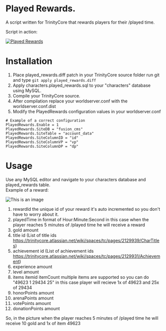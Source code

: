 # Played Rewards.


A script written for TrinityCore that rewards players for their /played time.

Script in action: 

[![Played Rewards](https://yt-embed.herokuapp.com/embed?v=bXgEn8F0qpQ)](https://www.youtube.com/watch?v=bXgEn8F0qpQ "Played Rewards.")

# Installation
1. Place played_rewards.diff patch in your TrinityCore source folder run git and type ```git apply played_rewards.diff```<br />
2. Apply characters.played_rewards.sql to your "characters" database using MySQL.<br />
3. Compile your TrinityCore source. <br />
4. After compilation replace your worldserver.conf with the worldserver.conf.dist
5. Modify the PlayedRewards configuration values in your worldserver.conf

```
# Example of a correct configuration
PlayedRewards.Enable = 1
PlayedRewards.SiteDB = "fusion_cms"
PlayedRewards.SiteTable = "account_data"
PlayedRewards.SiteColumnID = "id"
PlayedRewards.SiteColumnVP = "vp"
PlayedRewards.SiteColumnDP = "dp"
```


# Usage
Use any MySQL editor and navigate to your characters database and played_rewards table.
<br/>
Example of a reward:

![This is an image](https://i.imgur.com/tdate9a.png)

1. rewardId the unique id of your reward it's auto incremented so you don't have to worry about it.
2. playedTime in format of Hour:Minute:Second in this case when the player reaches 5 minutes of /played time he will receive a reward
3. gold amount
4. title id (List of title ids https://trinitycore.atlassian.net/wiki/spaces/tc/pages/2129939/CharTitles)
5. achievement id (List of achievement ids https://trinitycore.atlassian.net/wiki/spaces/tc/pages/2129931/Achievement)
6. experience amount
7. level amount
8. items itemid itemCount multiple items are supported so you can do "49623 1 29434 25" in this case player will recieve 1x of 49623 and 25x of 29434
9. honorPoints amount
10. arenaPoints amount
11. votePoints amount
12. donationPoints amount

So, in the picture when the player reaches 5 minutes of /played time he will receive 10 gold and 1x of item 49623
